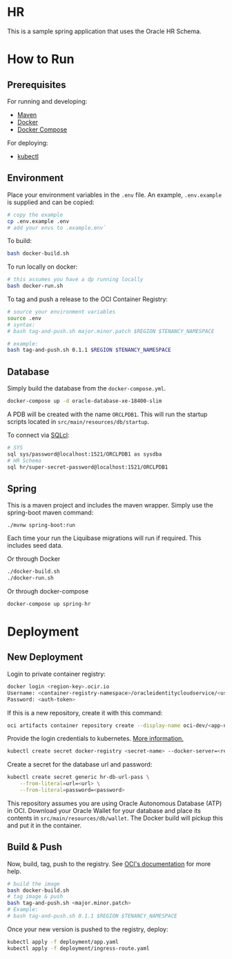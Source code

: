 # HR

This is a sample spring application that uses the Oracle HR Schema.

# How to Run

## Prerequisites

For running and developing:

* [Maven](https://maven.apache.org/install.html)
* [Docker](https://docs.docker.com/get-docker/)
* [Docker Compose](https://docs.docker.com/compose/install/)

For deploying:

* [kubectl](https://kubernetes.io/docs/tasks/tools/)

## Environment

Place your environment variables in the `.env` file. An example, `.env.example` is supplied and can be copied:

```bash
# copy the example
cp .env.example .env
# add your envs to .example.env`
```

To build:

```bash
bash docker-build.sh
```

To run locally on docker:

```bash
# this assumes you have a dp running locally
bash docker-run.sh
```

To tag and push a release to the OCI Container Registry:

```bash
# source your environment variables
source .env
# syntax:
# bash tag-and-push.sh major.minor.patch $REGION $TENANCY_NAMESPACE

# example: 
bash tag-and-push.sh 0.1.1 $REGION $TENANCY_NAMESPACE
```

## Database

Simply build the database from the `docker-compose.yml`.

```bash
docker-compose up -d oracle-database-xe-18400-slim
```

A PDB will be created with the name `ORCLPDB1`. This will run the startup scripts located
in `src/main/resources/db/startup`.

To connect via [SQLcl](https://github.com/trangelier/sqlcl-install):

```bash
# SYS
sql sys/password@localhost:1521/ORCLPDB1 as sysdba
# HR Schema
sql hr/super-secret-password@localhost:1521/ORCLPDB1
```

## Spring

This is a maven project and includes the maven wrapper. Simply use the spring-boot maven command:

```
./mvnw spring-boot:run
```

Each time your run the Liquibase migrations will run if required. This includes seed data.

Or through Docker

```bash
./docker-build.sh
./docker-run.sh
```

Or through docker-compose

```bash
docker-compose up spring-hr
```

# Deployment

## New Deployment

Login to private container registry:

```bash
docker login <region-key>.ocir.io
Username: <container-registry-namespace>/oracleidentitycloudservice/<username>
Password: <auth-token>
```

If this is a new repository, create it with this command:

```bash
oci artifacts container repository create --display-name oci-dev/<app-name> --compartment-id <compartment-id>
```

Provide the login credentials to
kubernetes. [More information.](https://docs.oracle.com/en-us/iaas/Content/ContEng/Tasks/contengpullingimagesfromocir.htm)

```bash
kubectl create secret docker-registry <secret-name> --docker-server=<region-key>.ocir.io --docker-username='<tenancy-namespace>/<oci-username>' --docker-password='<oci-auth-token>' --docker-email='<email-address>'
```

Create a secret for the database url and password:

```bash
kubectl create secret generic hr-db-url-pass \
	--from-literal=url=<url> \
	--from-literal=password=<password>
```

This repository assumes you are using Oracle Autonomous Database (ATP) in OCI. Download your Oracle Wallet for your
database and place its contents in `src/main/resources/db/wallet`. The Docker build will pickup this and put it in the
container.

## Build & Push

Now, build, tag, push to the registry.
See [OCI's documentation](https://docs.oracle.com/en-us/iaas/Content/Registry/Tasks/registrypushingimagesusingthedockercli.htm)
for more help.

```bash
# build the image
bash docker-build.sh
# tag image & push
bash tag-and-push.sh <major.minor.patch>
# Example:
# bash tag-and-push.sh 0.1.1 $REGION $TENANCY_NAMESPACE
```

Once your new version is pushed to the registry, deploy:

```bash
kubectl apply -f deployment/app.yaml
kubectl apply -f deployment/ingress-route.yaml
```